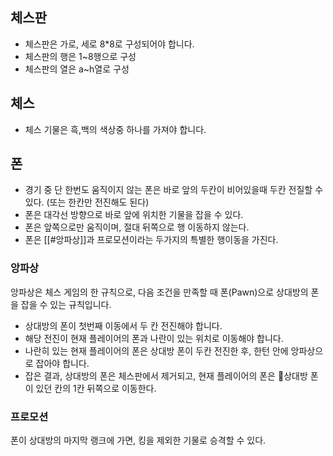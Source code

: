 
## 체스판
- 체스판은 가로, 세로 8*8로 구성되어야 합니다.
- 체스판의 행은 1~8행으로 구성
- 체스판의 열은 a~h열로 구성

## 체스
- 체스 기물은 흑,백의 색상중 하나를 가져야 합니다.

## 폰
- 경기 중 단 한번도 움직이지 않는 폰은 바로 앞의 두칸이 비어있을때 두칸 전질할 수 있다. (또는 한칸만 전진해도 된다)
- 폰은 대각선 방향으로 바로 앞에 위치한 기물을 잡을 수 있다.
- 폰은 앞쪽으로만 움직이며, 절대 뒤쪽으로 행 이동하지 않는다.
- 폰은 [[#앙파상]]과 프로모션이라는 두가지의 특별한 행이동을 가진다.

### 앙파상
앙파상은 체스 게임의 한 규칙으로, 다음 조건을 만족할 때 폰(Pawn)으로 상대방의 폰을 잡을 수 있는 규칙입니다.
- 상대방의 폰이 첫번째 이동에서 두 칸 전진해야 합니다.
- 해당 전진이 현재 플레이어의 폰과 나란이 있는 위치로 이동해야 합니다.
- 나란히 있는 현재 플레이어의 폰은 상대방 폰이 두칸 전진한 후, 한턴 안에 앙파상으로 잡아야 합니다.
- 잡은 결과, 상대방의 폰은 체스판에서 제거되고, 현재 플레이어의 폰은 상대방 폰이 있던 칸의 1칸 뒤쪽으로 이동한다.

### 프로모션
폰이 상대방의 마지막 랭크에 가면, 킹을 제외한 기물로 승격할 수 있다.
